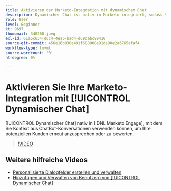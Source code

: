 ```yaml
---
title: Aktivieren der Marketo-Integration mit dynamischem Chat
description: Dynamischer Chat ist nativ in Marketo integriert, sodass Sie Kontext aus Chat-Unterhaltungen nutzen können, um Ihre potenziellen Kunden erneut anzusprechen oder zu bewerten.
role: User
level: Beginner
kt: 9697
thumbnail: 340260.jpeg
exl-id: 61a5c634-d6c4-4ea6-bad4-d69dabc89410
source-git-commit: 456e16b830e491f688900e91de90e2a6765afaf4
workflow-type: tm+mt
source-wordcount: '0'
ht-degree: 0%

---
```


# Aktivieren Sie Ihre Marketo-Integration mit [!UICONTROL Dynamischer Chat]

[!UICONTROL Dynamischer Chat]  nativ in [!DNL Marketo Engage], mit dem Sie Kontext aus ChatBot-Konversationen verwenden können, um Ihre potenziellen Kunden erneut anzusprechen oder zu bewerten.

>[!VIDEO](https://video.tv.adobe.com/v/340260/?quality=12&learn=on)

## Weitere hilfreiche Videos

* [Personalisierte Dialogfelder erstellen und verwalten](dialogue-management.md)
* [Hinzufügen und Verwalten von Benutzern von [!UICONTROL Dynamischer Chat] ](user-management.md)
